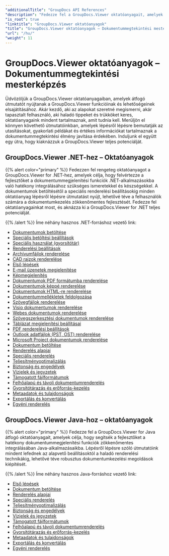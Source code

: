 ```yaml
---
"additionalTitle": "GroupDocs API References"
"description": "Fedezze fel a GroupDocs.Viewer oktatóanyagait, amelyek átfogó útmutatást nyújtanak a dokumentummegtekintési lehetőségek maximalizálásához. Használja ki a benne rejlő összes lehetőséget még ma!"
"is_root": true
"linktitle": "GroupDocs.Viewer oktatóanyagok"
"title": "GroupDocs.Viewer oktatóanyagok – Dokumentummegtekintési mesterképzés"
"url": "/hu/"
"weight": 11
---
```


# GroupDocs.Viewer oktatóanyagok – Dokumentummegtekintési mesterképzés
Üdvözöljük a GroupDocs.Viewer oktatóanyagaiban, amelyek átfogó útmutatót nyújtanak a GroupDocs.Viewer funkcióinak és lehetőségeinek elsajátításához. Akár kezdő, aki az alapokat szeretné megismerni, akár tapasztalt felhasználó, aki haladó tippeket és trükköket keres, oktatóanyagaink mindent tartalmaznak, amit tudnia kell. Merüljön el könnyen követhető útmutatóinkban, amelyek lépésről lépésre bemutatják az utasításokat, gyakorlati példákat és értékes információkat tartalmaznak a dokumentummegtekintési élmény javítása érdekében. Induljunk el együtt egy útra, hogy kiaknázzuk a GroupDocs.Viewer teljes potenciálját.

## GroupDocs.Viewer .NET-hez – Oktatóanyagok

{{% alert color="primary" %}}
Fedezzen fel rengeteg oktatóanyagot a GroupDocs.Viewer for .NET-hez, amelyek célja, hogy felvértezze a fejlesztőket a dokumentummegjelenítési funkciók .NET-alkalmazásokba való hatékony integrálásához szükséges ismeretekkel és készségekkel. A dokumentumok betöltésétől a speciális renderelési beállításokig minden oktatóanyag lépésről lépésre útmutatást nyújt, lehetővé téve a felhasználók számára a dokumentumkezelés zökkenőmentes fejlesztését. Fedezze fel oktatóanyagainkat most, és aknázza ki a GroupDocs.Viewer for .NET teljes potenciálját.

{{% /alert %}}
Íme néhány hasznos .NET-forráshoz vezető link:
 
- [Dokumentumok betöltése](./net/loading-documents/)
- [Speciális betöltési beállítások](./net/advanced-loading/)
- [Speciális használat (gyorsítótár)](./net/advanced-usage-caching/)
- [Renderelési beállítások](./net/rendering-options/)
- [Archívumfájlok renderelése](./net/rendering-archive-files/)
- [CAD rajzok renderelése](./net/rendering-cad-drawings/)
- [Első lépések](./net/getting-started/)
- [E-mail üzenetek megjelenítése](./net/rendering-email-messages/)
- [Képmegjelenítés](./net/image-rendering/)
- [Dokumentumok PDF formátumba renderelése](./net/rendering-documents-pdf/)
- [Dokumentumok képpé renderelése](./net/rendering-documents-images/)
- [Dokumentumok HTML-re renderelése](./net/rendering-documents-html/)
- [Dokumentummellékletek feldolgozása](./net/processing-document-attachments/)
- [Szövegfájlok renderelése](./net/rendering-text-files/)
- [Visio dokumentumok renderelése](./net/rendering-visio-documents/)
- [Webes dokumentumok renderelése](./net/rendering-web-documents/)
- [Szövegszerkesztési dokumentumok renderelése](./net/rendering-word-processing-documents/)
- [Táblázat megjelenítési beállításai](./net/spreadsheet-rendering-options/)
- [PDF renderelési beállítások](./net/pdf-rendering-options/)
- [Outlook adatfájlok (PST, OST) renderelése](./net/rendering-outlook-data-files/)
- [Microsoft Project dokumentumok renderelése](./net/rendering-ms-project-documents/)
- [Dokumentum betöltése](./net/document-loading/)
- [Renderelés alapjai](./net/rendering-basics/)
- [Speciális renderelés](./net/advanced-rendering/)
- [Teljesítményoptimalizálás](./net/performance-optimization/)
- [Biztonság és engedélyek](./net/security-permissions/)
- [Vízjelek és jegyzetek](./net/watermarks-annotations/)
- [Támogatott fájlformátumok](./net/file-formats-support/)
- [Felhőalapú és távoli dokumentumrenderelés](./net/cloud-remote-document-rendering/)
- [Gyorsítótárazás és erőforrás-kezelés](./net/caching-resource-management/)
- [Metaadatok és tulajdonságok](./net/metadata-properties/)
- [Exportálás és konvertálás](./net/export-conversion/)
- [Egyéni renderelés](./net/custom-rendering/)

## GroupDocs.Viewer Java-hoz – oktatóanyagok

{{% alert color="primary" %}}
Fedezze fel a GroupDocs.Viewer for Java átfogó oktatóanyagait, amelyek célja, hogy segítsék a fejlesztőket a hatékony dokumentummegjelenítési funkciók zökkenőmentes integrálásában Java-alkalmazásaikba. Lépésről lépésre szóló útmutatóink mindent lefednek az alapvető beállításoktól a haladó renderelési technikákig, lehetővé téve robusztus dokumentumkezelési megoldások kiépítését.

{{% /alert %}}
Íme néhány hasznos Java-forráshoz vezető link:

- [Első lépések](./java/getting-started/)
- [Dokumentum betöltése](./java/document-loading/)
- [Renderelés alapjai](./java/rendering-basics/)
- [Speciális renderelés](./java/advanced-rendering/)
- [Teljesítményoptimalizálás](./java/performance-optimization/)
- [Biztonság és engedélyek](./java/security-permissions/)
- [Vízjelek és jegyzetek](./java/watermarks-annotations/)
- [Támogatott fájlformátumok](./java/file-formats-support/)
- [Felhőalapú és távoli dokumentumrenderelés](./java/cloud-remote-document-rendering/)
- [Gyorsítótárazás és erőforrás-kezelés](./java/caching-resource-management/)
- [Metaadatok és tulajdonságok](./java/metadata-properties/)
- [Exportálás és konvertálás](./java/export-conversion/)
- [Egyéni renderelés](./java/custom-rendering/)